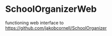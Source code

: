 SchoolOrganizerWeb
==================
functioning web interface to https://github.com/jakobcornell/SchoolOrganizer
